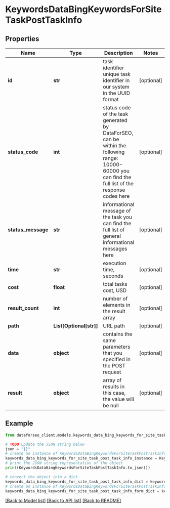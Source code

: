 # KeywordsDataBingKeywordsForSiteTaskPostTaskInfo


## Properties

Name | Type | Description | Notes
------------ | ------------- | ------------- | -------------
**id** | **str** | task identifier unique task identifier in our system in the UUID format | [optional] 
**status_code** | **int** | status code of the task generated by DataForSEO, can be within the following range: 10000-60000 you can find the full list of the response codes here | [optional] 
**status_message** | **str** | informational message of the task you can find the full list of general informational messages here | [optional] 
**time** | **str** | execution time, seconds | [optional] 
**cost** | **float** | total tasks cost, USD | [optional] 
**result_count** | **int** | number of elements in the result array | [optional] 
**path** | **List[Optional[str]]** | URL path | [optional] 
**data** | **object** | contains the same parameters that you specified in the POST request | [optional] 
**result** | **object** | array of results in this case, the value will be null | [optional] 

## Example

```python
from dataforseo_client.models.keywords_data_bing_keywords_for_site_task_post_task_info import KeywordsDataBingKeywordsForSiteTaskPostTaskInfo

# TODO update the JSON string below
json = "{}"
# create an instance of KeywordsDataBingKeywordsForSiteTaskPostTaskInfo from a JSON string
keywords_data_bing_keywords_for_site_task_post_task_info_instance = KeywordsDataBingKeywordsForSiteTaskPostTaskInfo.from_json(json)
# print the JSON string representation of the object
print(KeywordsDataBingKeywordsForSiteTaskPostTaskInfo.to_json())

# convert the object into a dict
keywords_data_bing_keywords_for_site_task_post_task_info_dict = keywords_data_bing_keywords_for_site_task_post_task_info_instance.to_dict()
# create an instance of KeywordsDataBingKeywordsForSiteTaskPostTaskInfo from a dict
keywords_data_bing_keywords_for_site_task_post_task_info_form_dict = keywords_data_bing_keywords_for_site_task_post_task_info.from_dict(keywords_data_bing_keywords_for_site_task_post_task_info_dict)
```
[[Back to Model list]](../README.md#documentation-for-models) [[Back to API list]](../README.md#documentation-for-api-endpoints) [[Back to README]](../README.md)


